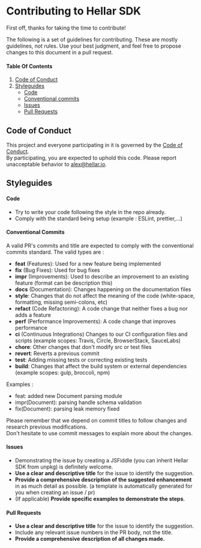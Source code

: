 Contributing to Hellar SDK
======================

First off, thanks for taking the time to contribute!

The following is a set of guidelines for contributing. These are mostly guidelines, not rules. Use your best judgment, and feel free to propose changes to this document in a pull request.

#### Table Of Contents

1. [Code of Conduct](#code-of-conduct)
1. [Styleguides](#styleguides)
  	+ [Code](#code)
  	+ [Conventional commits](#conventional-commits)
  	+ [Issues](#issues)
  	+ [Pull Requests](#pull-requests)


## Code of Conduct

This project and everyone participating in it is governed by the [Code of Conduct](CODE_OF_CONDUCT.md).   
By participating, you are expected to uphold this code. Please report unacceptable behavior to [alex@hellar.io](mailto:alex@hellar.io).

## Styleguides

#### Code

* Try to write your code following the style in the repo already.
* Comply with the standard being setup (example : ESLint, prettier,...)

#### Conventional Commits

A valid PR's commits and title are expected to comply with the conventional commits standard. The valid types are : 

- **feat** (Features): Used for a new feature being implemented
- **fix** (Bug Fixes): Used for bug fixes
- **impr** (Improvements): Used to describe an improvement to an existing feature (format can be description this)
- **docs** (Documentation): Changes happening on the documentation files
- **style**: Changes that do not affect the meaning of the code (white-space, formatting, missing semi-colons, etc)
- **refact** (Code Refactoring): A code change that neither fixes a bug nor adds a feature
- **perf** (Performance Improvements): A code change that improves performance
- **ci** (Continuous Integrations) Changes to our CI configuration files and scripts (example scopes: Travis, Circle, BrowserStack, SauceLabs)
- **chore**: Other changes that don't modify src or test files
- **revert**: Reverts a previous commit
- **test**: Adding missing tests or correcting existing tests
- **build**: Changes that affect the build system or external dependencies (example scopes: gulp, broccoli, npm)

Examples : 

- feat: added new Document parsing module
- impr(Document): parsing handle schema validation
- fix(Document): parsing leak memory fixed

Please remember that we depend on commit titles to follow changes and research previous modifications.   
Don't hesitate to use commit messages to explain more about the changes.   

#### Issues

* Demonstrating the issue by creating a JSFiddle (you can inherit Hellar SDK from unpkg) is definitely welcome. 
* **Use a clear and descriptive title** for the issue to identify the suggestion.
* **Provide a comprehensive description of the suggested enhancement** in as much detail as possible. (a template is automatically generated for you when creating an issue / pr)
* (If applicable) **Provide specific examples to demonstrate the steps**.

#### Pull Requests

* **Use a clear and descriptive title** for the issue to identify the suggestion.
* Include any relevant issue numbers in the PR body, not the title.
* **Provide a comprehensive description of all changes made.**
